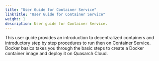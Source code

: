 ```yaml
---
title: "User Guide for Container Service"
linkTitle: "User Guide for Container Service"
weight: 1
description: User guide for Container Service.
---
```


This user guide provides an introduction to decentralized containers and introductory step by step procedures to run then on Container Service.
Docker basics takes you through the basic steps to create a Docker container image and deploy it on Quasarch Cloud.
